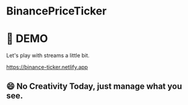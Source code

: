 # BinancePriceTicker
# :art: DEMO

Let's play with streams a little bit.

https://binance-ticker.netlify.app


## :smile: No Creativity Today, just manage what you see.


